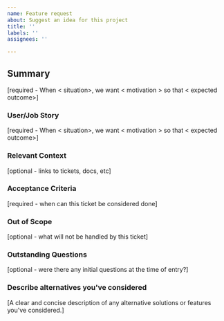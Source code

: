```yaml
---
name: Feature request
about: Suggest an idea for this project
title: ''
labels: ''
assignees: ''

---
```


## Summary
[required - When < situation>, we want < motivation > so that < expected outcome>]

### User/Job Story
[required - When < situation>, we want < motivation > so that < expected outcome>]

### Relevant Context
[optional - links to tickets, docs, etc]

### Acceptance Criteria
[required - when can this ticket be considered done]

### Out of Scope
[optional - what will not be handled by this ticket]

### Outstanding Questions
[optional - were there any initial questions at the time of entry?]

### Describe alternatives you've considered
[A clear and concise description of any alternative solutions or features you've considered.]
